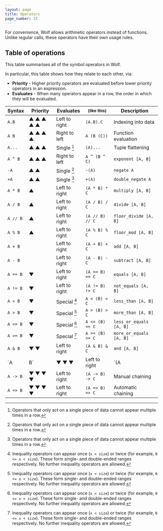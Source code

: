 ```yaml
---
layout: page
title: Operators
page_number: 15
---
```


For convenience, Wolf allows arithmetic operators instead of functions. Unlike
regular calls, these operators have their own usage rules.

## Table of operations

This table summarises all of the symbol operators in Wolf.

In particular, this table shows how they relate to each other, via:

- **Priority** - Higher priority operators are evaluated before lower priority
operators in an expression.
- **Evaluates** - When many operators appear in a row, the order in which they
will be evaluated.



| Syntax     | Priority  | Evaluates     | <small>(like this)</small> | Description
|------------|-----------|---------------|----------------------------|------------------------
| `A.B`      | ▲ ▲ ▲ ▲ ▲ | Left to right | `(A.B).C`                  | Indexing into data
| `A B`      | ▲ ▲ ▲ ▲   | Right to left | `A (B (C))`                | Function evaluation
| `A...`     | ▲ ▲ ▲     | Single [^u]   | `(A)...`                   | Tuple flattening
| `A ^ B`    | ▲ ▲ ▲     | Right to left | `A ^ (B ^ C)`              | `exponent [A, B]`
| `-A`       | ▲ ▲       | Single [^u]   | `-(A)`                     | `negate A`
| `+A`       | ▲ ▲       | Single [^u]   | `+(A)`                     | `double_negate A`
| `A * B`    | ▲         | Left to right | `(A * B) * C`              | `multiply [A, B]`
| `A / B`    | ▲         | Left to right | `(A / B) / C`              | `divide [A, B]`
| `A // B`   | ▲         | Left to right | `(A // B) // C`            | `floor_divide [A, B]`
| `A % B`    | ▲         | Left to right | `(A % B) % C`              | `floor_mod [A, B]`
| `A + B`    |           | Left to right | `(A + B) + C`              | `add [A, B]`
| `A - B`    |           | Left to right | `(A - B) - C`              | `subtract [A, B]`
| `A == B`   | ▼         | Left to right | `(A == B) == C`            | `equals [A, B]`
| `A != B`   | ▼         | Left to right | `(A != B) != C`            | `not_equals [A, B]`
| `A < B`    | ▼         | Special [^i]  | `A < (B) < C`              | `less_than [A, B]`
| `A > B`    | ▼         | Special [^i]  | `A > (B) > C`              | `more_than [A, B]`
| `A <= B`   | ▼         | Special [^i]  | `A <= (B) <= C`            | `less_or_equals [A, B]`
| `A >= B`   | ▼         | Special [^i]  | `A >= (B) >= C`            | `more_or_equals [A, B]`
| `A & B`    | ▼ ▼       | Left to right | `(A & B) & C`              | `and [A, B]`
| `A | B`    | ▼ ▼ ▼     | Left to right | `(A | B) | C`              | `or [A, B]`
| `A -> B`   | ▼ ▼ ▼ ▼   | Left to right | `(A -> B) -> C`            | Manual chaining
| `A => B`   | ▼ ▼ ▼ ▼   | Left to right | `(A => B) => C`            | Automatic chaining

[^u]: Operators that only act on a single piece of data cannot appear multiple times in a row.
[^i]: Inequality operators can appear once (`x < size`) or twice (for example, `0 <= x < size`). These form single- and double-ended ranges respectively. No further inequality operators are allowed.